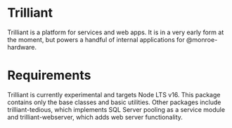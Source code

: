 # Trilliant

Trilliant is a platform for services and web apps. It is in a very early form at the moment, but powers a handful of internal applications for @monroe-hardware.

# Requirements

Trilliant is currently experimental and targets Node LTS v16. This package contains only the base classes and basic utilities. Other packages include trilliant-tedious, which implements SQL Server pooling as a service module and trilliant-webserver, which adds web server functionality.
